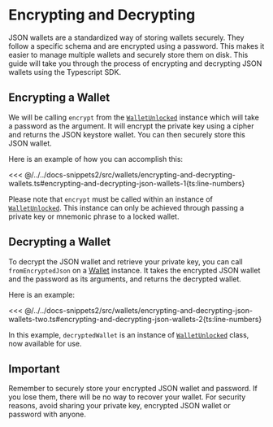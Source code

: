 # Encrypting and Decrypting

JSON wallets are a standardized way of storing wallets securely. They follow a specific schema and are encrypted using a password. This makes it easier to manage multiple wallets and securely store them on disk. This guide will take you through the process of encrypting and decrypting JSON wallets using the Typescript SDK.

## Encrypting a Wallet

We will be calling `encrypt` from the [`WalletUnlocked`](https://fuels-ts-docs-api.vercel.app/classes/_fuel_ts_account.WalletUnlocked.html) instance which will take a password as the argument. It will encrypt the private key using a cipher and returns the JSON keystore wallet. You can then securely store this JSON wallet.

Here is an example of how you can accomplish this:

<<< @/../../docs-snippets2/src/wallets/encrypting-and-decrypting-wallets.ts#encrypting-and-decrypting-json-wallets-1{ts:line-numbers}

Please note that `encrypt` must be called within an instance of [`WalletUnlocked`](https://fuels-ts-docs-api.vercel.app/classes/_fuel_ts_account.WalletUnlocked.html). This instance can only be achieved through passing a private key or mnemonic phrase to a locked wallet.

## Decrypting a Wallet

To decrypt the JSON wallet and retrieve your private key, you can call `fromEncryptedJson` on a [Wallet](https://fuels-ts-docs-api.vercel.app/classes/_fuel_ts_account.Wallet.html) instance. It takes the encrypted JSON wallet and the password as its arguments, and returns the decrypted wallet.

Here is an example:

<<< @/../../docs-snippets2/src/wallets/encrypting-and-decrypting-json-wallets-two.ts#encrypting-and-decrypting-json-wallets-2{ts:line-numbers}

In this example, `decryptedWallet` is an instance of [`WalletUnlocked`](https://fuels-ts-docs-api.vercel.app/classes/_fuel_ts_account.WalletUnlocked.html) class, now available for use.

## Important

Remember to securely store your encrypted JSON wallet and password. If you lose them, there will be no way to recover your wallet. For security reasons, avoid sharing your private key, encrypted JSON wallet or password with anyone.

